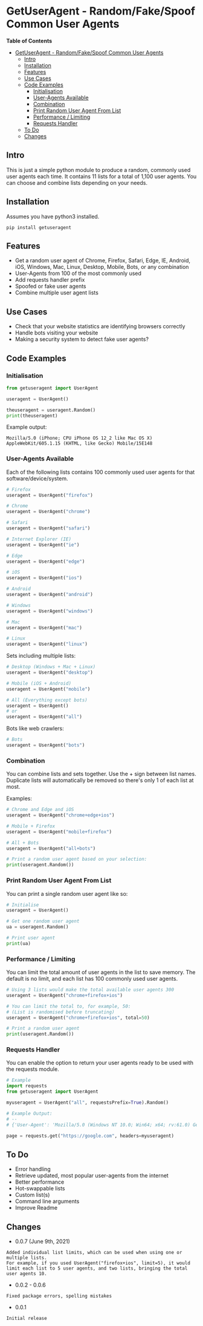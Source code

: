 # GetUserAgent - Random/Fake/Spoof Common User Agents

**Table of Contents**
- [GetUserAgent - Random/Fake/Spoof Common User Agents](#getuseragent---randomfakespoof-common-user-agents)
  - [Intro](#intro)
  - [Installation](#installation)
  - [Features](#features)
  - [Use Cases](#use-cases)
  - [Code Examples](#code-examples)
    - [Initialisation](#initialisation)
    - [User-Agents Available](#user-agents-available)
    - [Combination](#combination)
    - [Print Random User Agent From List](#print-random-user-agent-from-list)
    - [Performance / Limiting](#performance--limiting)
    - [Requests Handler](#requests-handler)
  - [To Do](#to-do)
  - [Changes](#changes)
## Intro

This is just a simple python module to produce a random, commonly used user agents each time. It contains 11 lists for a total of 1,100 user agents. You can choose and combine lists depending on your needs.

## Installation

Assumes you have python3 installed.

```
pip install getuseragent
```

## Features

- Get a random user agent of Chrome, Firefox, Safari, Edge, IE, Android, iOS, Windows, Mac, Linux, Desktop, Mobile, Bots, or any combination
- User-Agents from 100 of the most commonly used
- Add requests handler prefix
- Spoofed or fake user agents
- Combine multiple user agent lists

## Use Cases

- Check that your website statistics are identifying browsers correctly
- Handle bots visiting your website
- Making a security system to detect fake user agents?

## Code Examples

### Initialisation

```python
from getuseragent import UserAgent

useragent = UserAgent()

theuseragent = useragent.Random()
print(theuseragent)
```

Example output:

```
Mozilla/5.0 (iPhone; CPU iPhone OS 12_2 like Mac OS X) AppleWebKit/605.1.15 (KHTML, like Gecko) Mobile/15E148
```

### User-Agents Available

Each of the following lists contains 100 commonly used user agents for that software/device/system.

```python
# Firefox
useragent = UserAgent("firefox")

# Chrome
useragent = UserAgent("chrome")

# Safari
useragent = UserAgent("safari")

# Internet Explorer (IE)
useragent = UserAgent("ie")

# Edge
useragent = UserAgent("edge")

# iOS
useragent = UserAgent("ios")

# Android
useragent = UserAgent("android")

# Windows
useragent = UserAgent("windows")

# Mac
useragent = UserAgent("mac")

# Linux
useragent = UserAgent("linux")
```

Sets including multiple lists:

```python
# Desktop (Windows + Mac + Linux)
useragent = UserAgent("desktop")

# Mobile (iOS + Android)
useragent = UserAgent("mobile")

# All (Everything except bots)
useragent = UserAgent()
# or
useragent = UserAgent("all")
```

Bots like web crawlers:

```python
# Bots
useragent = UserAgent("bots")
```

### Combination

You can combine lists and sets together. Use the + sign between list names. Duplicate lists will automatically be removed so there's only 1 of each list at most.

Examples:

```python
# Chrome and Edge and iOS
useragent = UserAgent("chrome+edge+ios")

# Mobile + Firefox
useragent = UserAgent("mobile+firefox")

# All + Bots
useragent = UserAgent("all+bots")

# Print a random user agent based on your selection:
print(useragent.Random())
```

### Print Random User Agent From List

You can print a single random user agent like so:

```python
# Initialise
useragent = UserAgent()

# Get one random user agent
ua = useragent.Random()

# Print user agent
print(ua)
```

### Performance / Limiting

You can limit the total amount of user agents in the list to save memory. The default is no limit, and each list has 100 commonly used user agents.

```python
# Using 3 lists would make the total available user agents 300
useragent = UserAgent("chrome+firefox+ios")

# You can limit the total to, for example, 50:
# (List is randomised before truncating)
useragent = UserAgent("chrome+firefox+ios", total=50)

# Print a random user agent
print(useragent.Random())
```

### Requests Handler

You can enable the option to return your user agents ready to be used with the requests module.

```python
# Example
import requests
from getuseragent import UserAgent

myuseragent = UserAgent("all", requestsPrefix=True).Random()

# Example Output:
# --
# {'User-Agent': 'Mozilla/5.0 (Windows NT 10.0; Win64; x64; rv:61.0) Gecko/20100101 Firefox/61.0'}

page = requests.get("https://google.com", headers=myuseragent)
```

## To Do

- Error handling
- Retrieve updated, most popular user-agents from the internet
- Better performance
- Hot-swappable lists
- Custom list(s)
- Command line arguments
- Improve Readme

## Changes

- 0.0.7 (June 9th, 2021)

```
Added individual list limits, which can be used when using one or multiple lists.
For example, if you used UserAgent("firefox+ios", limit=5), it would limit each list to 5 user agents, and two lists, bringing the total user agents 10.
```

- 0.0.2 - 0.0.6
  
```
Fixed package errors, spelling mistakes
```

- 0.0.1

```
Initial release
```